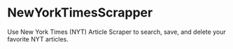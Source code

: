# NewYorkTimesScrapper
Use New York Times (NYT) Article Scraper to search, save, and delete your favorite NYT articles.
